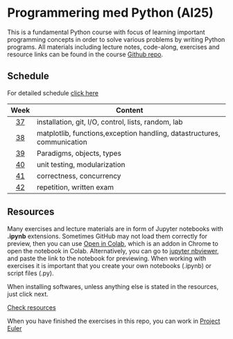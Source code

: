 # Programmering med Python (AI25)

This is a fundamental Python course with focus of learning important programming concepts in order to solve various problems by writing Python programs. All materials including lecture notes, code-along, exercises and resource links can be found in the course [Github repo][ghr].

[ghr]: https://github.com/pr0fez/AI25-Programmering



## Schedule

For detailed schedule [click here][time_sched]

[time_sched]: https://github.com/pr0fez/AI25-Programmering/blob/master/ScheduleAI25.md

|   Week   | Content                                                                                      |
| :------: | -------------------------------------------------------------------------------------------- |
| [37][w1] | installation, git, I/O, control, lists, random, lab                             |
| [38][w2] | matplotlib, functions,exception handling, datastructures, communication                           |
| [39][w3] | Paradigms, objects, types  |
| [40][w4] | unit testing, modularization
| [41][w5] | correctness, concurrency |                                                        
| [42][w6] | repetition, written exam                                              |

[w1]: https://github.com/pr0fez/AI25-Programmering/blob/master/Resources/Week1.md
[w2]: https://github.com/pr0fez/AI25-Programmering/blob/master/Resources/Week2.md
[w3]: https://github.com/pr0fez/AI25-Programmering/blob/master/Resources/Week3.md
[w4]: https://github.com/pr0fez/AI25-Programmering/blob/master/Resources/Week4.md
[w5]: https://github.com/pr0fez/AI25-Programmering/blob/master/Resources/Week5.md
[w6]: https://github.com/pr0fez/AI25-Programmering/blob/master/Resources/Week6.md

## Resources

Many exercises and lecture materials are in form of Jupyter notebooks with **.ipynb** extensions. Sometimes GitHub may not load them correctly for preview, then you can use [Open in Colab][colab_addon], which is an addon in Chrome to open the notebook in Colab. Alternatively, you can go to [jupyter nbviewer][nbviewer], and paste the link to the notebook for previewing. When working with exercises it is important that you create your own notebooks (.ipynb) or script files (.py).

[nbviewer]: https://nbviewer.jupyter.org/
[colab_addon]: https://chrome.google.com/webstore/detail/open-in-colab/iogfkhleblhcpcekbiedikdehleodpjo?hl=sv

When installing softwares, unless anything else is stated in the resources, just click next.

[Check resources](https://github.com/pr0fez/AI25-Programmering/tree/master/Resources)

When you have finished the exercises in this repo, you can work in [Project Euler](https://projecteuler.net/)
